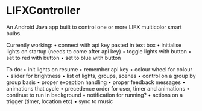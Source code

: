 # LIFXController
An Android Java app built to control one or more LIFX multicolor smart bulbs.

Currently working:
• connect with api key pasted in text box
• initialise lights on startup (needs to come after api key)
• toggle lights with button
• set to red with button
• set to blue with button

To do:
• init lights on resume
• remember api key
• colour wheel for colour
• slider for brightness
• list of lights, groups, scenes
• control on a group by group basis
• proper exception handling 
• proper feedback messages 
• animations that cycle
• precedence order for user, timer and animations 
• continue to run in background
• notification for running? 
• actions on a trigger (timer, location etc)
• sync to music 
